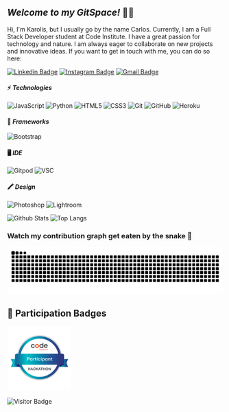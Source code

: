 ## ***Welcome to my GitSpace!*** 👨‍💻

Hi, I'm Karolis, but I usually go by the name Carlos. Currently, I am a Full Stack Developer student at Code Institute. I have a great passion for technology and nature. I am always eager to collaborate on new projects and innovative ideas. If you want to get in touch with me, you can do so here:

[![Linkedin Badge](https://img.shields.io/badge/-LinkedIn-blue?style=-square&logo=Linkedin&logoColor=white&link=https://www.linkedin.com/in/kpetrauskas92/)](https://www.linkedin.com/in/kpetrauskas92/)
[![Instagram Badge](https://img.shields.io/badge/-Instagram-purple?style=-square&logo=instagram&logoColor=white&link=https://instagram.com/karolis.photos/)](https://instagram.com/karolis.photos)
[![Gmail Badge](https://img.shields.io/badge/-Gmail-c14438?style=-square&logo=Gmail&logoColor=white&link=mailto:k.petrauskas92+dev@gmail.com)](mailto:k.petrauskas92+dev@gmail.com)

#### ⚡ ***Technologies***

![JavaScript](https://img.shields.io/badge/%20JavaScript-000000?style=for-the-badge&logo=JavaScript&logoColor=F7DF1E)
![Python](https://img.shields.io/badge/%20Python-000000?style=for-the-badge&logo=Python&logoColor=blue)
![HTML5](https://img.shields.io/badge/%20HTML5-000000?style=for-the-badge&logo=Html5&logoColor=E34F26)
![CSS3](https://img.shields.io/badge/%20CSS3-000000?style=for-the-badge&logo=css3&logoColor=1572B6)
![Git](https://img.shields.io/badge/%20Git-000000?style=for-the-badge&logo=git&logoColor=E44C30)
![GitHub](https://img.shields.io/badge/%20GitHub-000000?style=for-the-badge&logo=github&logoColor=white)
![Heroku](https://img.shields.io/badge/%20Heroku-000000?style=for-the-badge&logo=heroku&logoColor=430098)

#### 🚀 ***Frameworks***

![Bootstrap](https://img.shields.io/badge/%20Bootstrap-000000?style=for-the-badge&logo=bootstrap&logoColor=563D7C)

#### 🖥️ ***IDE***

![Gitpod](https://img.shields.io/badge/Gitpod-000000?style=for-the-badge&logo=gitpod&logoColor=orange)
![VSC](https://img.shields.io/badge/VSCode-000000?style=for-the-badge&logo=visual%20studio%20code&logoColor=0078D4)

#### 🖍 ***Design***

![Photoshop](https://img.shields.io/badge/%20Photoshop-000000?style=for-the-badge&logo=Adobe%20Photoshop&logoColor=31A8FF)
![Lightroom](https://img.shields.io/badge/%20Lightroom-000000?style=for-the-badge&logo=Adobe%20Lightroom&logoColor=31A8FF)

![Github Stats](https://github-readme-stats.vercel.app/api?username=kpetrauskas92&count_private=true&show_icons=true&include_all_commits=true)
![Top Langs](https://github-readme-stats.vercel.app/api/top-langs/?username=kpetrauskas92&hide=TeX&layout=compact)

### Watch my contribution graph get eaten by the snake 🐍

![snake gif](https://github.com/kpetrauskas92/kpetrauskas92/blob/output/github-contribution-grid-snake-dark.svg)

## 🏅 Participation Badges

<a href="https://eu.badgr.com/public/assertions/850-_-KPSeq4VS26pkeBNQ?identity__email=k.petrauskas92@gmail.com">
  <img src="https://github.com/kpetrauskas92/kpetrauskas92/blob/main/Code%20Institute%20-%20March%202023%20Hackathon%20Participant%20-%202023-03-20.png" width="150">
</a>

![Visitor Badge](https://visitor-badge.laobi.icu/badge?page_id=kpetrauskas92.kpetrauskas92)
